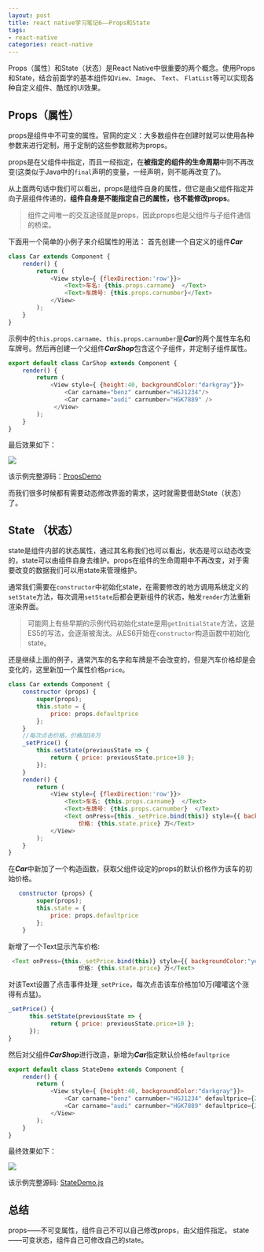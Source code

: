 ```yaml
---
layout: post
title: react native学习笔记6——Props和State
tags:
- react-native
categories: react-native
---
```


Props（属性）和State（状态）是React Native中很重要的两个概念。使用Props和State，结合前面学的基本组件如```View```、```Image```、 ```Text```、 ```FlatList```等可以实现各种自定义组件、酷炫的UI效果。

## Props（属性）
props是组件中不可变的属性。官网的定义：大多数组件在创建时就可以使用各种参数来进行定制，用于定制的这些参数就称为props。

props是在父组件中指定，而且一经指定，在**被指定的组件的生命周期**中则不再改变(这类似于Java中的```final```声明的变量，一经声明，则不能再改变了)。

从上面两句话中我们可以看出，props是组件自身的属性，但它是由父组件指定并向子层组件传递的，**组件自身是不能指定自己的属性，也不能修改props**。

>组件之间唯一的交互途径就是props，因此props也是父组件与子组件通信的桥梁。

下面用一个简单的小例子来介绍属性的用法：
首先创建一个自定义的组件***Car***
```javascript
class Car extends Component {
    render() {
        return (
            <View style={ {flexDirection:'row'}}>
                <Text>车名: {this.props.carname}  </Text>
                <Text>车牌号: {this.props.carnumber}</Text>
            </View>
        );
    }
}
```
示例中的```this.props.carname```、```this.props.carnumber```是***Car***的两个属性车名和车牌号。然后再创建一个父组件***CarShop***包含这个子组件，并定制子组件属性。
```javascript
export default class CarShop extends Component {
    render() {
        return (
            <View style={ {height:40, backgroundColor:"darkgray"}}>
                <Car carname="benz" carnumber="HGJ1234"/>
                <Car carname="audi" carnumber="HGK7889" />
             </View>
        );
    }
}
```

最后效果如下：

![](http://upload-images.jianshu.io/upload_images/7285940-57918748799e8ebf.jpg?imageMogr2/auto-orient/strip%7CimageView2/2/w/1240)

该示例完整源码：[PropsDemo](https://github.com/mronion0603/ReactNativeExercise/blob/master/src/03_props_state_lifecycle/PropsDemo.js)

而我们很多时候都有需要动态修改界面的需求，这时就需要借助State（状态）了。

## State （状态）
state是组件内部的状态属性，通过其名称我们也可以看出，状态是可以动态改变的，state可以由组件自身去维护。props在组件的生命周期中不再改变，对于需要改变的数据我们可以用state来管理维护。

通常我们需要在```constructor```中初始化state，在需要修改的地方调用系统定义的```setState```方法，每次调用```setState```后都会更新组件的状态，触发```render```方法重新渲染界面。

>可能网上有些早期的示例代码初始化state是用```getInitialState```方法，这是ES5的写法，会逐渐被淘汰。从ES6开始在```constructor```构造函数中初始化state。

还是继续上面的例子，通常汽车的名字和车牌是不会改变的，但是汽车价格却是会变化的，这里新加一个属性价格```price```。
```javascript
class Car extends Component {
    constructor (props) {
        super(props);
        this.state = {
            price: props.defaultprice
        };
    }
    //每次点击价格，价格加10万
    _setPrice() {
        this.setState(previousState => {
            return { price: previousState.price+10 };
        });
    }
    render() {
        return (
            <View style={ {flexDirection:'row'}}>
                <Text>车名: {this.props.carname}  </Text>
                <Text>车牌号: {this.props.carnumber}  </Text>
                <Text onPress={this._setPrice.bind(this)} style={{ backgroundColor:"yellow"}}>
                    价格: {this.state.price} 万</Text>
            </View>
        );
    }
}
```
在***Car***中新加了一个构造函数，获取父组件设定的props的默认价格作为该车的初始价格。
```javascript
   constructor (props) {
        super(props);
        this.state = {
            price: props.defaultprice
        };
    }
```
新增了一个Text显示汽车价格:
```javascript
 <Text onPress={this._setPrice.bind(this)} style={{ backgroundColor:"yellow"}}>
                    价格: {this.state.price} 万</Text>
```
对该Text设置了点击事件处理```_setPrice```，每次点击该车价格加10万(嚯嚯这个涨得有点猛)。
```javascript
_setPrice() {
      this.setState(previousState => {
            return { price: previousState.price+10 };
      });
}
```
然后对父组件***CarShop***进行改造，新增为***Car***指定默认价格```defaultprice```
```javascript
export default class StateDemo extends Component {
    render() {
        return (
            <View style={ {height:40, backgroundColor:"darkgray"}}>
                <Car carname="benz" carnumber="HGJ1234" defaultprice={25} />
                <Car carname="audi" carnumber="HGK7889" defaultprice={20} />
            </View>
        );
    }
}
```
最终效果如下：

![](http://upload-images.jianshu.io/upload_images/7285940-2824fd7d36c05770.gif?imageMogr2/auto-orient/strip)


该示例完整源码: [StateDemo.js](https://github.com/mronion0603/ReactNativeExercise/blob/master/src/03_props_state_lifecycle/StateDemo.js)

## 总结
props——不可变属性，组件自己不可以自己修改props，由父组件指定。
state ——可变状态，组件自己可修改自己的state。